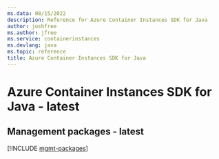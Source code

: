 ```yaml
---
ms.data: 08/15/2022
description: Reference for Azure Container Instances SDK for Java
author: joshfree
ms.author: jfree
ms.service: containerinstances
ms.devlang: java
ms.topic: reference
title: Azure Container Instances SDK for Java
---
```

# Azure Container Instances SDK for Java - latest

## Management packages - latest
[!INCLUDE [mgmt-packages](container-instances-mgmt-index.md)]